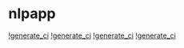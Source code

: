 # nlpapp
[!generate_ci](/img/ci1.png)
[!generate_ci](/img/ci2.png)
[!generate_ci](/img/mc1.png)
[!generate_ci](/img/mc2.png)
